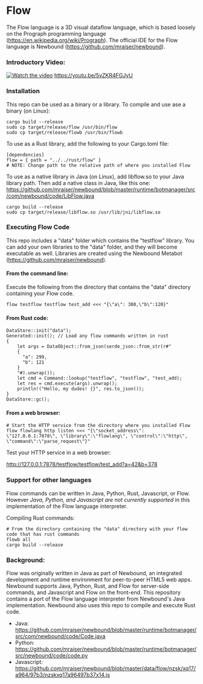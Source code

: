 # Flow

The Flow language is a 3D visual dataflow language, which is based loosely on the Prograph programming language 
(https://en.wikipedia.org/wiki/Prograph). The official IDE for the Flow language is Newbound 
(https://github.com/mraiser/newbound). 
### Introductory Video:
[![Watch the video](https://img.youtube.com/vi/j7S5__ObWis/maxresdefault.jpg)](https://youtu.be/5vZKR4FGJyU)
https://youtu.be/5vZKR4FGJyU

### Installation
This repo can be used as a binary or a library. To compile and use ase a binary (on Linux):

    cargo build --release
    sudo cp target/release/flow /usr/bin/flow
    sudo cp target/release/flowb /usr/bin/flowb

To use as a Rust library, add the following to your Cargo.toml file:

    [dependencies]
    flow = { path = "../../rust/flow" }
    # NOTE: Change path to the relative path of where you installed Flow

To use as a native library in Java (on Linux), add libflow.so to your Java library path. Then add a native class in 
Java, like this one: https://github.com/mraiser/newbound/blob/master/runtime/botmanager/src/com/newbound/code/LibFlow.java

    cargo build --release
    sudo cp target/release/libflow.so /usr/lib/jni/libflow.so

### Executing Flow Code
This repo includes a "data" folder which contains the "testflow" library. You can add your own libraries to the "data" 
folder, and they will become executable as well. Libraries are created using the Newbound Metabot 
(https://github.com/mraiser/newbound).

#### From the command line:

Execute the following from the directory that contains the "data" directory containing your Flow code.

    flow testflow testflow test_add <<< "{\"a\": 300,\"b\":120}"

#### From Rust code:
    DataStore::init("data");
    Generated::init(); // Load any flow commands written in rust
    {
        let args = DataObject::from_json(serde_json::from_str(r#"
        {
          "a": 299,
          "b": 121
        }
        "#).unwrap());
        let cmd = Command::lookup("testflow", "testflow", "test_add);
        let res = cmd.execute(args).unwrap();
        println!("Hello, my dudes! {}", res.to_json());
    }
    DataStore::gc();

#### From a web browser:
    # Start the HTTP service from the directory where you installed Flow
    flow flowlang http listen <<< "{\"socket_address\": \"127.0.0.1:7878\", \"library\":\"flowlang\", \"control\":\"http\", \"command\":\"parse_request\"}"
Test your HTTP service in a web browser:

http://127.0.0.1:7878/testflow/testflow/test_add?a=42&b=378

### Support for other languages
Flow commands can be written in Java, Python, Rust, Javascript, or Flow. However *Java, Python, and Javascript are not 
currently supported* in this implementation of the Flow language interpreter. 

Compiling Rust commands:

    # From the directory containing the "data" directory with your flow code that has rust commands
    flowb all
    cargo build --release

### Background:
Flow was originally written in Java as part of Newbound, an integrated
development and runtime environment for peer-to-peer HTML5 web apps. Newbound supports Java, Python, Rust, and Flow for
server-side commands, and Javascript and Flow on the front-end. This repository contains a port of the Flow language
interpreter from Newbound's Java implementation. Newbound also uses this repo to compile and execute Rust code.

- Java: https://github.com/mraiser/newbound/blob/master/runtime/botmanager/src/com/newbound/code/Code.java
- Python: https://github.com/mraiser/newbound/blob/master/runtime/botmanager/src/newbound/code/code.py
- Javascript: https://github.com/mraiser/newbound/blob/master/data/flow/nzsk/xq17/a964/97b3/nzskxq17a96497b37x14.js
